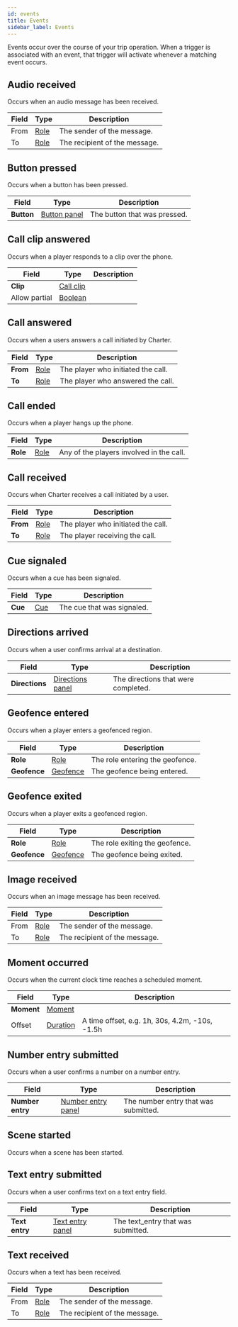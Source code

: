 ```yaml
---
id: events
title: Events
sidebar_label: Events
---
```


Events occur over the course of your trip operation. When a trigger is associated with an event, that trigger will activate whenever a matching event occurs.
## Audio received

Occurs when an audio message has been received.


| Field | Type | Description |
| - | - | - |
| From | [Role](/docs/reference/resources#role) | The sender of the message. |
| To | [Role](/docs/reference/resources#role) | The recipient of the message. |



## Button pressed

Occurs when a button has been pressed.


| Field | Type | Description |
| - | - | - |
| **Button** | [Button panel](/docs/reference/panels#button) | The button that was pressed. |



## Call clip answered

Occurs when a player responds to a clip over the phone.


| Field | Type | Description |
| - | - | - |
| **Clip** | [Call clip](/docs/reference/resources#clip) |  |
| Allow partial | [Boolean](/docs/reference/fieldtypes#boolean) |  |



## Call answered

Occurs when a users answers a call initiated by Charter.


| Field | Type | Description |
| - | - | - |
| **From** | [Role](/docs/reference/resources#role) | The player who initiated the call. |
| **To** | [Role](/docs/reference/resources#role) | The player who answered the call. |



## Call ended

Occurs when a player hangs up the phone.


| Field | Type | Description |
| - | - | - |
| **Role** | [Role](/docs/reference/resources#role) | Any of the players involved in the call. |



## Call received

Occurs when Charter receives a call initiated by a user.


| Field | Type | Description |
| - | - | - |
| **From** | [Role](/docs/reference/resources#role) | The player who initiated the call. |
| **To** | [Role](/docs/reference/resources#role) | The player receiving the call. |



## Cue signaled

Occurs when a cue has been signaled.


| Field | Type | Description |
| - | - | - |
| **Cue** | [Cue](/docs/reference/resources#cue) | The cue that was signaled. |



## Directions arrived

Occurs when a user confirms arrival at a destination.


| Field | Type | Description |
| - | - | - |
| **Directions** | [Directions panel](/docs/reference/panels#directions) | The directions that were completed. |



## Geofence entered

Occurs when a player enters a geofenced region.


| Field | Type | Description |
| - | - | - |
| **Role** | [Role](/docs/reference/resources#role) | The role entering the geofence. |
| **Geofence** | [Geofence](/docs/reference/resources#geofence) | The geofence being entered. |



## Geofence exited

Occurs when a player exits a geofenced region.


| Field | Type | Description |
| - | - | - |
| **Role** | [Role](/docs/reference/resources#role) | The role exiting the geofence. |
| **Geofence** | [Geofence](/docs/reference/resources#geofence) | The geofence being exited. |



## Image received

Occurs when an image message has been received.


| Field | Type | Description |
| - | - | - |
| From | [Role](/docs/reference/resources#role) | The sender of the message. |
| To | [Role](/docs/reference/resources#role) | The recipient of the message. |



## Moment occurred

Occurs when the current clock time reaches a scheduled moment.


| Field | Type | Description |
| - | - | - |
| **Moment** | [Moment](/docs/reference/resources#time) |  |
| Offset | [Duration](/docs/reference/fieldtypes#duration) | A time offset, e.g. 1h, 30s, 4.2m, -10s, -1.5h |



## Number entry submitted

Occurs when a user confirms a number on a number entry.


| Field | Type | Description |
| - | - | - |
| **Number entry** | [Number entry panel](/docs/reference/panels#numberpad) | The number entry that was submitted. |



## Scene started

Occurs when a scene has been started.





## Text entry submitted

Occurs when a user confirms text on a text entry field.


| Field | Type | Description |
| - | - | - |
| **Text entry** | [Text entry panel](/docs/reference/panels#text-entry) | The text_entry that was submitted. |



## Text received

Occurs when a text has been received.


| Field | Type | Description |
| - | - | - |
| From | [Role](/docs/reference/resources#role) | The sender of the message. |
| To | [Role](/docs/reference/resources#role) | The recipient of the message. |



